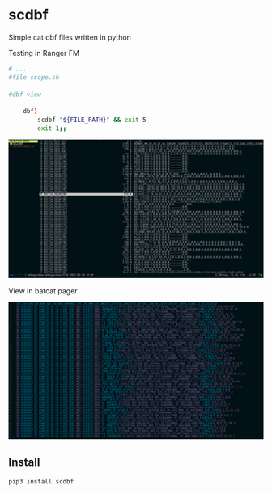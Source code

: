 # scdbf

Simple cat dbf files written in python

Testing in Ranger FM

```sh
# ...
#file scope.sh

#dbf view

	dbf)
		scdbf "${FILE_PATH}" && exit 5
		exit 1;;

```

![Ranger FM](./screenshots/ranger_dbf.png "Ranger View")

View in batcat pager

![Batcat](./screenshots/batcat_pipe.png "Pipe to Batcat")

## Install

```sh
pip3 install scdbf
```
